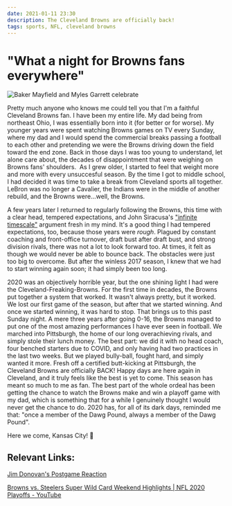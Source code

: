 ```yaml
---
date: 2021-01-11 23:30
description: The Cleveland Browns are officially back!
tags: sports, NFL, cleveland browns
---
```

# "What a night for Browns fans everywhere"

![Baker Mayfield and Myles Garrett celebrate](/Images/baker-garrett.jpg)

Pretty much anyone who knows me could tell you that I'm a faithful Cleveland Browns fan. I have been my entire life. My dad being from northeast Ohio, I was essentially born into it (for better or for worse). My younger years were spent watching Browns games on TV every Sunday, where my dad and I would spend the commercial breaks passing a football to each other and pretending we were the Browns driving down the field toward the end zone. Back in those days I was too young to understand, let alone care about, the decades of disappointment that were weighing on Browns fans' shoulders.  As I grew older, I started to feel that weight more and more with every unsuccesful season. By the time I got to middle school, I had decided it was time to take a break from Cleveland sports all together. LeBron was no longer a Cavalier, the Indians were in the middle of another rebuild, and the Browns were...well, the Browns.

A few years later I returned to regularly following the Browns, this time with a clear head, tempered expectations, and John Siracusa's ["infinite timescale"](https://overcast.fm/+R7DXYDv1g/8:02) argument fresh in my mind. It's a good thing I had tempered expectations, too, because those years were *rough*. Plagued by constant coaching and front-office turnover, draft bust after draft bust, and strong division rivals, there was not a lot to look forward too. At times, it felt as though we would never be able to bounce back. The obstacles were just too big to overcome. But after the winless 2017 season, I knew that we had to start winning again soon; it had simply been too long. 

2020 was an objectively horrible year, but the one shining light I had were the Cleveland-Freaking-Browns. For the first time in decades, the Browns put together a system that worked. It wasn't always pretty, but it worked. We lost our first game of the season, but after that we started winning. And once we started winning, it was hard to stop. That brings us to this past Sunday night. A mere three years after going 0-16, the Browns managed to put one of the most amazing performances I have ever seen in football. We marched into Pittsburgh, the home of our long overachieving rivals, and simply stole their lunch money. The best part: we did it with no head coach, four benched starters due to COVID, and only having had two practices in the last two weeks. But we played bully-ball, fought hard, and simply wanted it more. Fresh off a certified butt-kicking at Pittsburgh, the Cleveland Browns are officially BACK! Happy days are here again in Cleveland, and it truly feels like the best is yet to come. This season has meant so much to me as fan. The best part of the whole ordeal has been getting the chance to watch the Browns make and win a playoff game with my dad, which is something that for a while I genuinely thought I would never get the chance to do. 2020 has, for all of its dark days, reminded me that: "once a member of the Dawg Pound, always a member of the Dawg Pound".



Here we come, Kansas City! 🐶



## Relevant Links:

[Jim Donovan's Postgame Reaction](https://twitter.com/Browns/status/1348787921021792256)

[Browns vs. Steelers Super Wild Card Weekend Highlights | NFL 2020 Playoffs - YouTube](https://www.youtube.com/watch?v=vnrytrYaK64)


